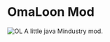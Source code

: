 # OmaLoon Mod
![OL](https://user-images.githubusercontent.com/96493687/164975569-d4d0f791-836c-4882-a376-41cc31f2f58d.png)
A little java Mindustry mod.